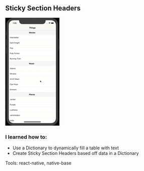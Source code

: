 ## Sticky Section Headers

![Sticky Section Headers](preview.gif)

### I learned how to:

- Use a Dictionary to dynamically fill a table with text
- Create Sticky Section Headers based off data in a Dictionary

Tools: react-native, native-base
